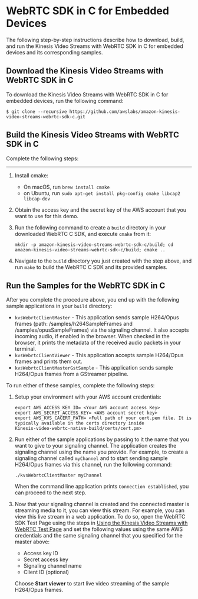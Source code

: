 # WebRTC SDK in C for Embedded Devices<a name="kvswebrtc-sdk-c"></a>

The following step\-by\-step instructions describe how to download, build, and run the Kinesis Video Streams with WebRTC SDK in C for embedded devices and its corresponding samples\.

## Download the Kinesis Video Streams with WebRTC SDK in C<a name="gs-download-sdk"></a>

To download the Kinesis Video Streams with WebRTC SDK in C for embedded devices, run the following command:

```
$ git clone --recursive https://github.com/awslabs/amazon-kinesis-video-streams-webrtc-sdk-c.git
```

## Build the Kinesis Video Streams with WebRTC SDK in C<a name="gs-build-sdk"></a>

Complete the following steps:

****

1. Install cmake:
   + On macOS, run `brew install cmake` 
   + on Ubuntu, run `sudo apt-get install pkg-config cmake libcap2 libcap-dev`

1. Obtain the access key and the secret key of the AWS account that you want to use for this demo\.

1. Run the following command to create a `build` directory in your downloaded WebRTC C SDK, and execute `cmake` from it:

   ```
   mkdir -p amazon-kinesis-video-streams-webrtc-sdk-c/build; cd amazon-kinesis-video-streams-webrtc-sdk-c/build; cmake ..
   ```

1. Navigate to the `build` directory you just created with the step above, and run `make` to build the WebRTC C SDK and its provided samples\.

## Run the Samples for the WebRTC SDK in C<a name="gs-run-c-sample"></a>

After you complete the procedure above, you end up with the following sample applications in your `build` directory:
+ `kvsWebrtcClientMaster` \- This application sends sample H264/Opus frames \(path: /samples/h264SampleFrames and /samples/opusSampleFrames\) via the signaling channel\. It also accepts incoming audio, if enabled in the browser\. When checked in the browser, it prints the metadata of the received audio packets in your terminal\.
+ `kvsWebrtcClientViewer` \- This application accepts sample H264/Opus frames and prints them out\. 
+ `kvsWebrtcClientMasterGstSample` \- This application sends sample H264/Opus frames from a GStreamer pipeline\.

To run either of these samples, complete the following steps:

1. Setup your environment with your AWS account credentials:

   ```
   export AWS_ACCESS_KEY_ID= <Your AWS account access Key>
   export AWS_SECRET_ACCESS_KEY= <AWS account secret key>
   export AWS_KVS_CACERT_PATH= <Full path of your cert.pem file. It is typically available in the certs directory inside
   Kinesis-video-webrtc-native-build/certs/cert.pm>
   ```

1. Run either of the sample applications by passing to it the name that you want to give to your signaling channel\. The application creates the signaling channel using the name you provide\. For example, to create a signaling channel called `myChannel` and to start sending sample H264/Opus frames via this channel, run the following command: 

   ```
   ./kvsWebrtcClientMaster myChannel
   ```

   When the command line application prints `Connection established`, you can proceed to the next step\.

1. Now that your signaling channel is created and the connected master is streaming media to it, you can view this stream\. For example, you can view this live stream in a web application\. To do so, open the WebRTC SDK Test Page using the steps in [Using the Kinesis Video Streams with WebRTC Test Page](kvswebrtc-sdk-js.md#build-sdk-js) and set the following values using the same AWS credentials and the same signaling channel that you specified for the master above:
   + Access key ID
   + Secret access key
   + Signaling channel name
   + Client ID \(optional\)

   Choose **Start viewer** to start live video streaming of the sample H264/Opus frames\.